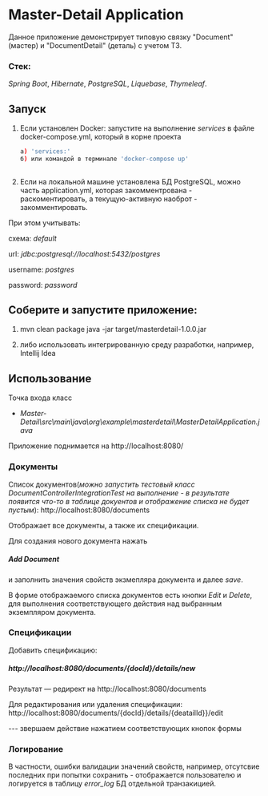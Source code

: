 # Master-Detail Application

Данное приложение демонстрирует типовую связку "Document" (мастер) и "DocumentDetail" (деталь) с учетом ТЗ.  
### Стек:
*Spring Boot*,
 *Hibernate*,
 *PostgreSQL*, *Liquebase*, *Thymeleaf*.


## Запуск
1. Если установлен Docker: 
запустите на выполнение *services* в файле docker-compose.yml, который в корне проекта
   ```bash 
   a) 'services:'
   б) или командой в терминале 'docker-compose up'  
    

2. Если на локальной машине установлена БД PostgreSQL, можно часть application.yml, которая 
закомментрована - раскоментировать, а текущую-активную наоброт - закомментировать.

При этом учитывать: 

схема: *default*

url: *jdbc:postgresql://localhost:5432/postgres* 

username: *postgres*

password: *password*

## Соберите и запустите приложение:
   1. mvn clean package
   java -jar target/masterdetail-1.0.0.jar

   2. либо использовать интегрированную среду разработки, например, Intellij Idea

## Использование

Точка входа класс 
- *Master-Detail\src\main\java\org\example\masterdetail\MasterDetailApplication.java*

Приложение поднимается на http://localhost:8080/

### Документы
Список документов(*можно запустить тестовый класс DocumentControllerIntegrationTest на выполнение - 
в результате появится что-то в таблице докуентов и отображение списка не будет пустым*): http://localhost:8080/documents

Отображает все документы, а также их спецификации.

Для создания нового документа нажать 
##### Add Document
и заполнить значения свойств экзмепляра документа и далее *save*.

В форме отображаемого списка документов есть кнопки *Edit* и *Delete*,
для выполнения соответствующего действия над выбранным экземпляром документа.

### Спецификации
Добавить спецификацию:  
##### http://localhost:8080/documents/{docId}/details/new
Результат — редирект на http://localhost:8080/documents

Для редактирования или удаления спецификации: http://localhost:8080/documents/{docId}/details/{deatailId}}/edit

--- звершаем действие нажатием соответствующих кнопок формы

### Логирование 

В частности, ошибки валидации значений свойств, например, отсутсвие последних при попытки сохранить - 
отображается пользователю и логируется в таблицу *error_log* БД отдельной транзакицией.

